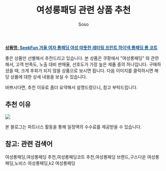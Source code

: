 ﻿---
layout: post
title:  "여성롱패딩 관련 상품 추천"
author: Soso
categories: [ 디저털/가전 ]
tags: [여성롱패딩,여성롱패딩 추천,여성롱패딩코트 추천,여성롱패딩 브랜드,구스다운 여성롱패딩,노비스 여성롱패딩,k2 여성롱패딩]
image: https://ads-partners.coupang.com/image1/sPTFMT1MQD6mGNJ2sIZMJsmPlSkJ_t1UstO72D0naB9_OXcEUXpwdtYmi49JB4AoMqlhmwBxXXstWZpNPH1zM_DSOI64gR9cogfyeishLtTKjdagkKRjNZjZ2rGd0-q_16mN_fHMBROKVS3s-wzMGO2b23JVHKYqH2ozHEyQcFFxjOzetf9PSyLanSZJv7JrCIQM-uZWACaArB_AMJghepPM9Y0dgRR5OKRPIYM5chX0R7AnfazvIcyFd67WVklkVz7qkbASyo6-L3y1bYjdeMwX3yZ1k3Eg1N6MekpqpRA= 
description: "쿠팡에서 여성롱패딩 관련 상품으로 가장 고객 선호도가 높은 제품 중 하나입니다."
---

<a href="https://link.coupang.com/re/AFFSDP?lptag=AF5673682&pageKey=7566131652&itemId=19943976137&vendorItemId=87053231499&traceid=V0-153-26adb4e412452c46&requestid=20231116175220579315319492&token=31850C%7CMIXED"><b>상품명: <font color='#01579B'>SeekFun 겨울 여자 롱패딩 여성 따뜻한 레터링 프린트 하이넥 롱패딩 롱 코트</font></b></a>

좋은 상품만 선별해서 추천드리고 있습니다.
본 상품은 쿠팡에서 "여성롱패딩" 와 관련해서, 고객 만족도, 노출 대비 판매율, 선호도가 가장 높은 제품 중의 하나입니다.
구매하셨을 때, 크게 후회가 되지 않을 상품으로 보시면 됩니다. 
다음 이미지를 클릭하시면 해당 상품에 대한 상세 내용을 보실 수 있습니다.

바쁘시다면, 추천 이유로 좀더 요약해서 설명드렸으니, 참고 부탁드립니다.

## 추천 이유 

<a href="https://link.coupang.com/re/AFFSDP?lptag=AF5673682&pageKey=7566131652&itemId=19943976137&vendorItemId=87053231499&traceid=V0-153-26adb4e412452c46&requestid=20231116175220579315319492&token=31850C%7CMIXED"><img src="https://thumbnail8.coupangcdn.com/thumbnails/remote/q89/image/vendor_inventory/064e/131862544f3ceac434ff49561b8655d43f071b5e72ef341fccbca0e08fbf.jpg"></a> 

본 블로그는 파트너스 활동을 통해 일정액의 수수료를 제공받을 수 있습니다.

## 참고: 관련 검색어    
여성롱패딩,여성롱패딩 추천,여성롱패딩코트 추천,여성롱패딩 브랜드,구스다운 여성롱패딩,노비스 여성롱패딩,k2 여성롱패딩